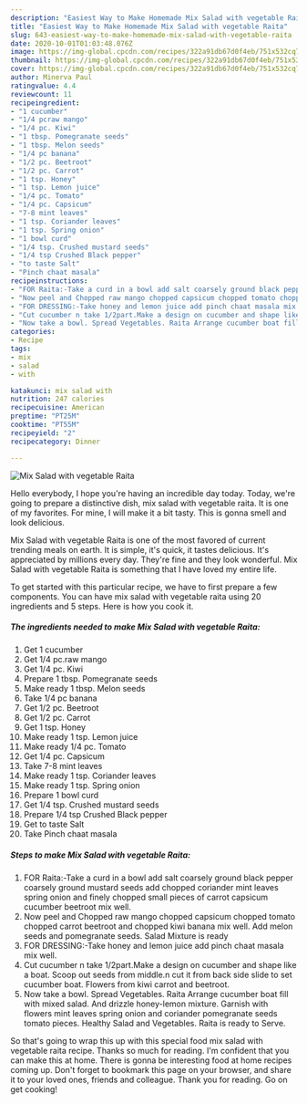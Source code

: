 ```yaml
---
description: "Easiest Way to Make Homemade Mix Salad with vegetable Raita"
title: "Easiest Way to Make Homemade Mix Salad with vegetable Raita"
slug: 643-easiest-way-to-make-homemade-mix-salad-with-vegetable-raita
date: 2020-10-01T01:03:48.076Z
image: https://img-global.cpcdn.com/recipes/322a91db67d0f4eb/751x532cq70/mix-salad-with-vegetable-raita-recipe-main-photo.jpg
thumbnail: https://img-global.cpcdn.com/recipes/322a91db67d0f4eb/751x532cq70/mix-salad-with-vegetable-raita-recipe-main-photo.jpg
cover: https://img-global.cpcdn.com/recipes/322a91db67d0f4eb/751x532cq70/mix-salad-with-vegetable-raita-recipe-main-photo.jpg
author: Minerva Paul
ratingvalue: 4.4
reviewcount: 11
recipeingredient:
- "1 cucumber"
- "1/4 pcraw mango"
- "1/4 pc. Kiwi"
- "1 tbsp. Pomegranate seeds"
- "1 tbsp. Melon seeds"
- "1/4 pc banana"
- "1/2 pc. Beetroot"
- "1/2 pc. Carrot"
- "1 tsp. Honey"
- "1 tsp. Lemon juice"
- "1/4 pc. Tomato"
- "1/4 pc. Capsicum"
- "7-8 mint leaves"
- "1 tsp. Coriander leaves"
- "1 tsp. Spring onion"
- "1 bowl curd"
- "1/4 tsp. Crushed mustard seeds"
- "1/4 tsp Crushed Black pepper"
- "to taste Salt"
- "Pinch chaat masala"
recipeinstructions:
- "FOR Raita:-Take a curd in a bowl add salt coarsely ground black pepper coarsely ground mustard seeds add chopped coriander mint leaves spring onion and finely chopped small pieces of carrot capsicum cucumber beetroot mix well."
- "Now peel and Chopped raw mango chopped capsicum chopped tomato chopped carrot beetroot and chopped kiwi banana mix well. Add melon seeds and pomegranate seeds. Salad Mixture is ready"
- "FOR DRESSING:-Take honey and lemon juice add pinch chaat masala mix well."
- "Cut cucumber n take 1/2part.Make a design on cucumber and shape like a boat. Scoop out seeds from middle.n cut it from back side slide to set cucumber boat. Flowers from kiwi carrot and beetroot."
- "Now take a bowl. Spread Vegetables. Raita Arrange cucumber boat fill with mixed salad. And drizzle honey-lemon mixture. Garnish with flowers mint leaves spring onion and coriander pomegranate seeds tomato pieces. Healthy Salad and Vegetables. Raita is ready to Serve."
categories:
- Recipe
tags:
- mix
- salad
- with

katakunci: mix salad with 
nutrition: 247 calories
recipecuisine: American
preptime: "PT25M"
cooktime: "PT55M"
recipeyield: "2"
recipecategory: Dinner

---
```



![Mix Salad with vegetable Raita](https://img-global.cpcdn.com/recipes/322a91db67d0f4eb/751x532cq70/mix-salad-with-vegetable-raita-recipe-main-photo.jpg)

Hello everybody, I hope you're having an incredible day today. Today, we're going to prepare a distinctive dish, mix salad with vegetable raita. It is one of my favorites. For mine, I will make it a bit tasty. This is gonna smell and look delicious.



Mix Salad with vegetable Raita is one of the most favored of current trending meals on earth. It is simple, it's quick, it tastes delicious. It's appreciated by millions every day. They're fine and they look wonderful. Mix Salad with vegetable Raita is something that I have loved my entire life.


To get started with this particular recipe, we have to first prepare a few components. You can have mix salad with vegetable raita using 20 ingredients and 5 steps. Here is how you cook it.

<!--inarticleads1-->

##### The ingredients needed to make Mix Salad with vegetable Raita:

1. Get 1 cucumber
1. Get 1/4 pc.raw mango
1. Get 1/4 pc. Kiwi
1. Prepare 1 tbsp. Pomegranate seeds
1. Make ready 1 tbsp. Melon seeds
1. Take 1/4 pc banana
1. Get 1/2 pc. Beetroot
1. Get 1/2 pc. Carrot
1. Get 1 tsp. Honey
1. Make ready 1 tsp. Lemon juice
1. Make ready 1/4 pc. Tomato
1. Get 1/4 pc. Capsicum
1. Take 7-8 mint leaves
1. Make ready 1 tsp. Coriander leaves
1. Make ready 1 tsp. Spring onion
1. Prepare 1 bowl curd
1. Get 1/4 tsp. Crushed mustard seeds
1. Prepare 1/4 tsp Crushed Black pepper
1. Get to taste Salt
1. Take Pinch chaat masala




<!--inarticleads2-->

##### Steps to make Mix Salad with vegetable Raita:

1. FOR Raita:-Take a curd in a bowl add salt coarsely ground black pepper coarsely ground mustard seeds add chopped coriander mint leaves spring onion and finely chopped small pieces of carrot capsicum cucumber beetroot mix well.
1. Now peel and Chopped raw mango chopped capsicum chopped tomato chopped carrot beetroot and chopped kiwi banana mix well. Add melon seeds and pomegranate seeds. Salad Mixture is ready
1. FOR DRESSING:-Take honey and lemon juice add pinch chaat masala mix well.
1. Cut cucumber n take 1/2part.Make a design on cucumber and shape like a boat. Scoop out seeds from middle.n cut it from back side slide to set cucumber boat. Flowers from kiwi carrot and beetroot.
1. Now take a bowl. Spread Vegetables. Raita Arrange cucumber boat fill with mixed salad. And drizzle honey-lemon mixture. Garnish with flowers mint leaves spring onion and coriander pomegranate seeds tomato pieces. Healthy Salad and Vegetables. Raita is ready to Serve.




So that's going to wrap this up with this special food mix salad with vegetable raita recipe. Thanks so much for reading. I'm confident that you can make this at home. There is gonna be interesting food at home recipes coming up. Don't forget to bookmark this page on your browser, and share it to your loved ones, friends and colleague. Thank you for reading. Go on get cooking!
